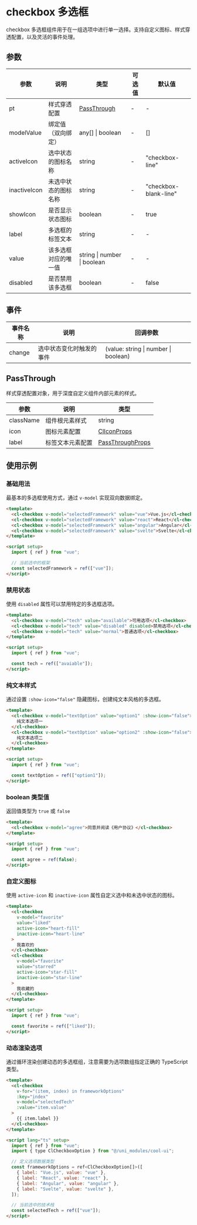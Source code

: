 # checkbox 多选框

checkbox 多选框组件用于在一组选项中进行单一选择。支持自定义图标、样式穿透配置，以及灵活的事件处理。

## 参数

| 参数         | 说明                 | 类型                        | 可选值 | 默认值                |
| ------------ | -------------------- | --------------------------- | ------ | --------------------- |
| pt           | 样式穿透配置         | [PassThrough](#passthrough) | -      | -                     |
| modelValue   | 绑定值（双向绑定）   | any[] \| boolean            | -      | []                    |
| activeIcon   | 选中状态的图标名称   | string                      | -      | "checkbox-line"       |
| inactiveIcon | 未选中状态的图标名称 | string                      | -      | "checkbox-blank-line" |
| showIcon     | 是否显示状态图标     | boolean                     | -      | true                  |
| label        | 多选框的标签文本     | string                      | -      | -                     |
| value        | 该多选框对应的唯一值 | string \| number \| boolean | -      | -                     |
| disabled     | 是否禁用该多选框     | boolean                     | -      | false                 |

## 事件

| 事件名称 | 说明                     | 回调参数                             |
| -------- | ------------------------ | ------------------------------------ |
| change   | 选中状态变化时触发的事件 | (value: string \| number \| boolean) |

## PassThrough

样式穿透配置对象，用于深度自定义组件内部元素的样式。

| 参数      | 说明             | 类型                                                        |
| --------- | ---------------- | ----------------------------------------------------------- |
| className | 组件根元素样式   | string                                                      |
| icon      | 图标元素配置     | [ClIconProps](/src/components/basic/icon.md#passthrough)    |
| label     | 标签文本元素配置 | [PassThroughProps](/src/components/doc.md#passthroughprops) |

## 使用示例

### 基础用法

最基本的多选框使用方式，通过 `v-model` 实现双向数据绑定。

```html
<template>
  <cl-checkbox v-model="selectedFramework" value="vue">Vue.js</cl-checkbox>
  <cl-checkbox v-model="selectedFramework" value="react">React</cl-checkbox>
  <cl-checkbox v-model="selectedFramework" value="angular">Angular</cl-checkbox>
  <cl-checkbox v-model="selectedFramework" value="svelte">Svelte</cl-checkbox>
</template>

<script setup>
  import { ref } from "vue";

  // 当前选中的框架
  const selectedFramework = ref(["vue"]);
</script>
```

### 禁用状态

使用 `disabled` 属性可以禁用特定的多选框选项。

```html
<template>
  <cl-checkbox v-model="tech" value="available">可用选项</cl-checkbox>
  <cl-checkbox v-model="tech" value="disabled" disabled>禁用选项</cl-checkbox>
  <cl-checkbox v-model="tech" value="normal">普通选项</cl-checkbox>
</template>

<script setup>
  import { ref } from "vue";

  const tech = ref(["avaiable"]);
</script>
```

### 纯文本样式

通过设置 `:show-icon="false"` 隐藏图标，创建纯文本风格的多选框。

```html
<template>
  <cl-checkbox v-model="textOption" value="option1" :show-icon="false">
    纯文本选项一
  </cl-checkbox>
  <cl-checkbox v-model="textOption" value="option2" :show-icon="false">
    纯文本选项二
  </cl-checkbox>
</template>

<script setup>
  import { ref } from "vue";

  const textOption = ref(["option1"]);
</script>
```

### boolean 类型值

返回值类型为 `true` 或 `false`

```html
<template>
  <cl-checkbox v-model="agree">同意并阅读《用户协议》</cl-checkbox>
</template>

<script setup>
  import { ref } from "vue";

  const agree = ref(false);
</script>
```

### 自定义图标

使用 `active-icon` 和 `inactive-icon` 属性自定义选中和未选中状态的图标。

```html
<template>
  <cl-checkbox
    v-model="favorite"
    value="liked"
    active-icon="heart-fill"
    inactive-icon="heart-line"
  >
    我喜欢的
  </cl-checkbox>
  <cl-checkbox
    v-model="favorite"
    value="starred"
    active-icon="star-fill"
    inactive-icon="star-line"
  >
    我收藏的
  </cl-checkbox>
</template>

<script setup>
  import { ref } from "vue";

  const favorite = ref(["liked"]);
</script>
```

### 动态渲染选项

通过循环渲染创建动态的多选框组，注意需要为选项数组指定正确的 TypeScript 类型。

```html
<template>
  <cl-checkbox
    v-for="(item, index) in frameworkOptions"
    :key="index"
    v-model="selectedTech"
    :value="item.value"
  >
    {{ item.label }}
  </cl-checkbox>
</template>

<script lang="ts" setup>
  import { ref } from "vue";
  import { type ClCheckboxOption } from "@/uni_modules/cool-ui";

  // 定义选项数据类型
  const frameworkOptions = ref<ClCheckboxOption[]>([
    { label: "Vue.js", value: "vue" },
    { label: "React", value: "react" },
    { label: "Angular", value: "angular" },
    { label: "Svelte", value: "svelte" },
  ]);

  // 当前选中的技术栈
  const selectedTech = ref(["vue"]);
</script>
```
